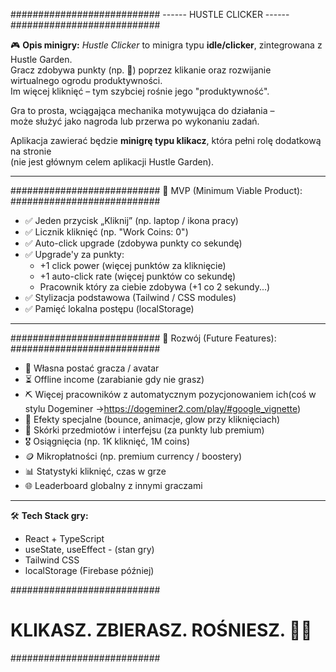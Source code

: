 ###########################
------ HUSTLE CLICKER ------
###########################

🎮 **Opis minigry:**
*Hustle Clicker* to minigra typu **idle/clicker**, zintegrowana z Hustle Garden.  
Gracz zdobywa punkty (np. 🌱) poprzez klikanie oraz rozwijanie  
wirtualnego ogrodu produktywności.  
Im więcej kliknięć – tym szybciej rośnie jego "produktywność".

Gra to prosta, wciągająca mechanika motywująca do działania –  
może służyć jako nagroda lub przerwa po wykonaniu zadań.

Aplikacja zawierać będzie **minigrę typu klikacz**, która pełni rolę dodatkową na stronie  
(nie jest głównym celem aplikacji Hustle Garden).

---

###########################
🧩 MVP (Minimum Viable Product):
###########################

- ✅ Jeden przycisk „Kliknij” (np. laptop / ikona pracy)
- ✅ Licznik kliknięć (np. "Work Coins: 0")
- ✅ Auto-click upgrade (zdobywa punkty co sekundę)
- ✅ Upgrade'y za punkty:
  - +1 click power (więcej punktów za kliknięcie)
  - +1 auto-click rate (więcej punktów co sekundę)
  - Pracownik który za ciebie zdobywa (+1 co 2 sekundy...)
- ✅ Stylizacja podstawowa (Tailwind / CSS modules)
- ✅ Pamięć lokalna postępu (localStorage)
---

###########################
🔧 Rozwój (Future Features):
###########################

- 🌱 Własna postać gracza / avatar
- ⏳ Offline income (zarabianie gdy nie grasz)
- ⛏️ Więcej pracowników z automatycznym pozycjonowaniem ich(coś w stylu Dogeminer ->https://dogeminer2.com/play/#google_vignette)
- 🌟 Efekty specjalne (bounce, animacje, glow przy kliknięciach)
- 💼 Skórki przedmiotów i interfejsu (za punkty lub premium)
- 🎖 Osiągnięcia (np. 1K kliknięć, 1M coins)
- 🪙 Mikropłatności (np. premium currency / boostery)
- 📊 Statystyki kliknięć, czas w grze
- 🌐 Leaderboard globalny z innymi graczami

---

🛠 **Tech Stack gry:**
- React + TypeScript
- useState, useEffect - (stan gry)
- Tailwind CSS
- localStorage (Firebase później)

###########################
# KLIKASZ. ZBIERASZ. ROŚNIESZ. 💼🌿
###########################